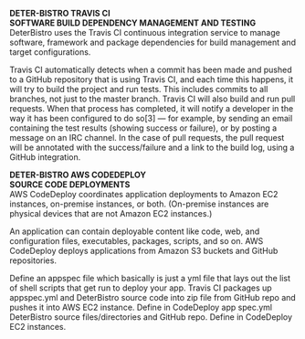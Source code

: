 **DETER-BISTRO TRAVIS CI**  
**SOFTWARE BUILD DEPENDENCY MANAGEMENT AND TESTING**  
DeterBistro uses the Travis CI continuous integration service to manage software, framework and package dependencies for build management and target configurations.  
  
Travis CI automatically detects when a commit has been made and pushed to a GitHub repository that is using Travis CI, and each time this happens, it will try to build the project and run tests. This includes commits to all branches, not just to the master branch. Travis CI will also build and run pull requests. When that process has completed, it will notify a developer in the way it has been configured to do so[3] — for example, by sending an email containing the test results (showing success or failure), or by posting a message on an IRC channel. In the case of pull requests, the pull request will be annotated with the success/failure and a link to the build log, using a GitHub integration.

**DETER-BISTRO AWS CODEDEPLOY**  
**SOURCE CODE DEPLOYMENTS**  
AWS CodeDeploy coordinates application deployments to Amazon EC2 instances, on-premise instances, or both. (On-premise instances are physical devices that are not Amazon EC2 instances.)  
  
An application can contain deployable content like code, web, and configuration files, executables, packages, scripts, and so on. AWS CodeDeploy deploys applications from Amazon S3 buckets and GitHub repositories.  
  
Define an appspec file which basically is just a yml file that lays out the list of shell scripts that get run to deploy your app. Travis CI packages up appspec.yml and DeterBistro source code into zip file from GitHub repo and pushes it into AWS EC2 instance. Define in CodeDeploy app spec.yml DeterBistro source files/directories and GitHub repo. Define in CodeDeploy EC2 instances.

